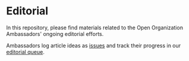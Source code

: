# Editorial

In this repository, please find materials related to the Open Organization Ambassadors' ongoing editorial efforts.

Ambassadors log article ideas as [issues](https://github.com/open-organization-ambassadors/editorial/issues) and track their progress in our [editorial queue](https://github.com/open-organization-ambassadors/editorial/projects/1).
